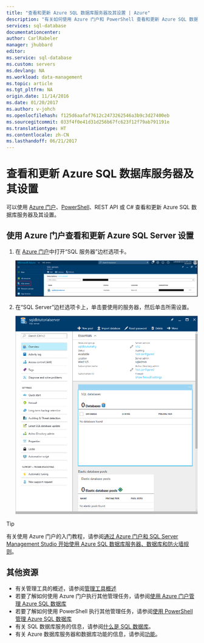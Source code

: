 ```yaml
---
title: "查看和更新 Azure SQL 数据库服务器及其设置 | Azure"
description: "有关如何使用 Azure 门户和 PowerShell 查看和更新 Azure SQL 数据库服务器设置的快速参考。"
services: sql-database
documentationcenter: 
author: CarlRabeler
manager: jhubbard
editor: 
ms.service: sql-database
ms.custom: servers
ms.devlang: NA
ms.workload: data-management
ms.topic: article
ms.tgt_pltfrm: NA
origin.date: 11/14/2016
ms.date: 01/20/2017
ms.author: v-johch
ms.openlocfilehash: f125d6aafaf7612c2473262546a3b9c3d27400eb
ms.sourcegitcommit: 033f4f0e41d31d256b67fc623f12f79ab791191e
ms.translationtype: HT
ms.contentlocale: zh-CN
ms.lasthandoff: 06/21/2017
---
```

# <a name="view-and-update-an-azure-sql-database-server-and-its-settings"></a>查看和更新 Azure SQL 数据库服务器及其设置

可以使用 [Azure 门户](./sql-database-manage-portal.md)、[PowerShell](./sql-database-manage-powershell.md)、REST API 或 C# 查看和更新 Azure SQL 数据库服务器及其设置。 

## <a name="view-and-update-an-azure-sql-server-settings-using-the-azure-portal"></a>使用 Azure 门户查看和更新 Azure SQL Server 设置
1. 在 [Azure 门户](https://portal.azure.cn/)中打开“SQL 服务器”边栏选项卡。 

    ![新 SQL Server](./media/sql-database-get-started/new-sql-server.png)

2. 在“SQL Server”边栏选项卡上，单击要使用的服务器，然后单击所需设置。 

    ![“SQL Server”边栏选项卡](./media/sql-database-get-started/sql-server-blade.png)

> [!TIP]
> 有关使用 Azure 门户的入门教程，请参阅[通过 Azure 门户和 SQL Server Management Studio 开始使用 Azure SQL 数据库服务器、数据库和防火墙规则](./sql-database-get-started.md)。
>

## <a name="additional-resources"></a>其他资源
* 有关管理工具的概述，请参阅[管理工具概述](./sql-database-manage-overview.md)
* 若要了解如何使用 Azure 门户执行其他管理任务，请参阅[使用 Azure 门户管理 Azure SQL 数据库](./sql-database-manage-portal.md)
* 若要了解如何使用 PowerShell 执行其他管理任务，请参阅[使用 PowerShell 管理 Azure SQL 数据库](./sql-database-manage-powershell.md)
* 有关 SQL 数据库服务的信息，请参阅[什么是 SQL 数据库](./sql-database-technical-overview.md)。 
* 有关 Azure 数据库服务器和数据库功能的信息，请参阅[功能](./sql-database-features.md)。